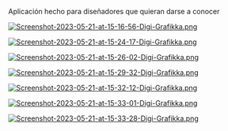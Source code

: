 Aplicación hecho para diseñadores que quieran darse a conocer

[![Screenshot-2023-05-21-at-15-16-56-Digi-Grafikka.png](https://i.postimg.cc/FRJc4FRk/Screenshot-2023-05-21-at-15-16-56-Digi-Grafikka.png)](https://postimg.cc/wyg35pD9)

[![Screenshot-2023-05-21-at-15-24-17-Digi-Grafikka.png](https://i.postimg.cc/VvKzZn8q/Screenshot-2023-05-21-at-15-24-17-Digi-Grafikka.png)](https://postimg.cc/5QFc6Hjy)

[![Screenshot-2023-05-21-at-15-26-02-Digi-Grafikka.png](https://i.postimg.cc/kXVrPkF3/Screenshot-2023-05-21-at-15-26-02-Digi-Grafikka.png)](https://postimg.cc/CzVrjrQm)

[![Screenshot-2023-05-21-at-15-29-32-Digi-Grafikka.png](https://i.postimg.cc/G3FK8zL8/Screenshot-2023-05-21-at-15-29-32-Digi-Grafikka.png)](https://postimg.cc/kD5KLQtq)

[![Screenshot-2023-05-21-at-15-32-12-Digi-Grafikka.png](https://i.postimg.cc/kG27ZDXL/Screenshot-2023-05-21-at-15-32-12-Digi-Grafikka.png)](https://postimg.cc/5QMcQ4zm)

[![Screenshot-2023-05-21-at-15-33-01-Digi-Grafikka.png](https://i.postimg.cc/d0JwF5V2/Screenshot-2023-05-21-at-15-33-01-Digi-Grafikka.png)](https://postimg.cc/TKNZqqm1)

[![Screenshot-2023-05-21-at-15-33-28-Digi-Grafikka.png](https://i.postimg.cc/pr5tC7sH/Screenshot-2023-05-21-at-15-33-28-Digi-Grafikka.png)](https://postimg.cc/QKDPx6L4)
